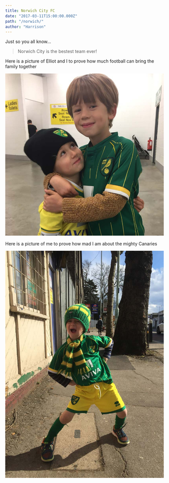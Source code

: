 ```yaml
---
title: Norwich City FC
date: "2017-03-11T15:00:00.000Z"
path: "/norwich/"
author: "Harrison"
---
```


Just so you all know...

>Norwich City is the bestest team ever!

Here is a picture of Elliot and I to prove how much football can bring the family together

![Brothers](./brothers.jpg)

Here is a picture of me to prove how mad I am about the mighty Canaries

![Mad](./mad.jpg)
